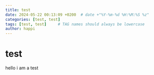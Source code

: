 ```yaml
---
title: test
date: 2024-05-22 00:13:09 +0200  # date +"%Y-%m-%d %H:%M:%S %z"
categories: [test, test]
tags: [test, test]     # TAG names should always be lowercase
author: happi
---
```



# test

hello i am a test